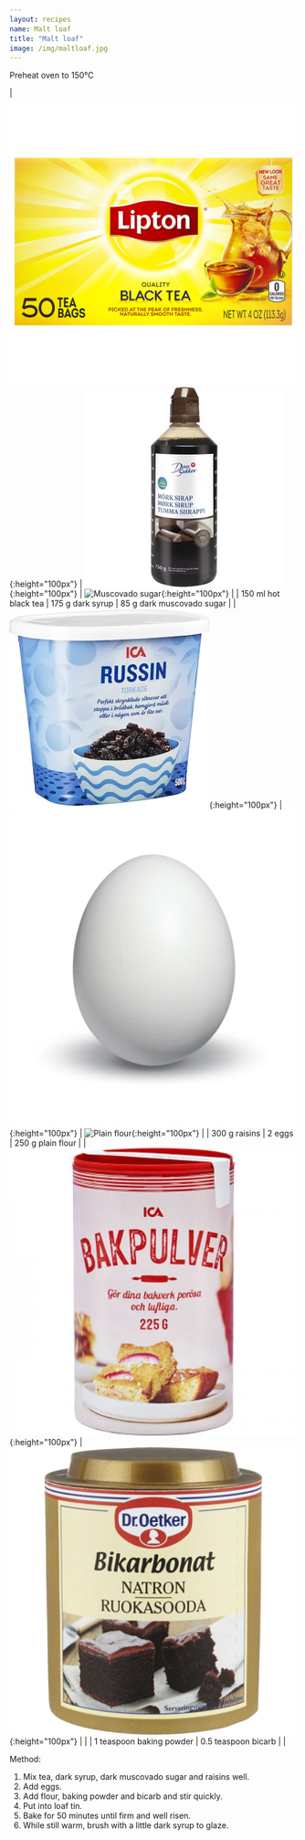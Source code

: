 ```yaml
---
layout: recipes
name: Malt loaf
title: "Malt loaf"
image: /img/maltloaf.jpg
---
```


Preheat oven to 150°C

| ![Black tea](/img/blacktea.jpg){:height="100px"} | ![Dark syrup](/img/darksyrup.jpg){:height="100px"} | ![Muscovado sugar](/img/muscovadosugar.jpg){:height="100px"} |
| 150 ml hot black tea | 175 g dark syrup | 85 g dark muscovado sugar |
| ![Raisins](/img/raisins.jpg){:height="100px"} | ![Eggs](/img/egg.jpg){:height="100px"} | ![Plain flour](/img/plainflour.jpg){:height="100px"} |
| 300 g raisins | 2 eggs | 250 g plain flour |
| ![Baking powder](/img/bakingpowder.jpg){:height="100px"} | ![Bicarb](/img/bicarb.jpg){:height="100px"} |  |
| 1 teaspoon baking powder | 0.5 teaspoon bicarb |  |

Method:
1. Mix tea, dark syrup, dark muscovado sugar and raisins well.
2. Add eggs.
3. Add flour, baking powder and bicarb and stir quickly.
4. Put into loaf tin.
5. Bake for 50 minutes until firm and well risen.
6. While still warm, brush with a little dark syrup to glaze.